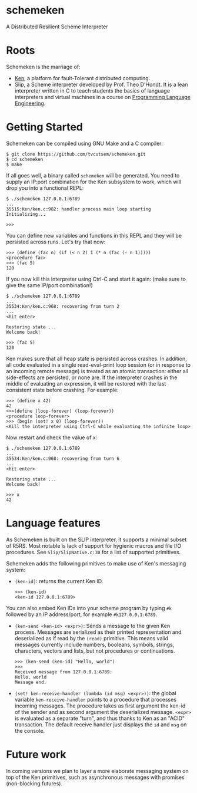 schemeken
=========

A Distributed Resilient Scheme Interpreter

Roots
=====

Schemeken is the marriage of:

  * [Ken](http://ai.eecs.umich.edu/~tpkelly/Ken/), a platform for fault-Tolerant distributed computing.
  * Slip, a Scheme interpreter developed by Prof. Theo D'Hondt. It is a lean interpreter written in C to teach students the basics of language interpreters and virtual machines in a course on [Programming Language Engineering](http://soft.vub.ac.be/~tjdhondt/PLE).
  
Getting Started
===============

Schemeken can be compiled using GNU Make and a C compiler:

````console
$ git clone https://github.com/tvcutsem/schemeken.git
$ cd schemeken
$ make
````

If all goes well, a binary called `schemeken` will be generated.
You need to supply an IP:port combination for the Ken subsystem to work, which will drop you into a functional REPL:

````console
$ ./schemeken 127.0.0.1:6789
...
35515:Ken/ken.c:982: handler process main loop starting
Initializing...

>>>
````

You can define new variables and functions in this REPL and they will be persisted across runs.
Let's try that now:

````console
>>> (define (fac n) (if (< n 2) 1 (* n (fac (- n 1)))))
<procedure fac>
>>> (fac 5)
120
````

If you now kill this interpreter using Ctrl-C and start it again: (make sure to give the same IP/port combination!)

````console
$ ./schemeken 127.0.0.1:6789
...
35534:Ken/ken.c:968: recovering from turn 2
...
<hit enter>

Restoring state ...
Welcome back!

>>> (fac 5)
120
````

Ken makes sure that all heap state is persisted across crashes. In addition, all code evaluated in a single read-eval-print loop session (or in response to an incoming remote message) is treated as an atomic transaction: either all side-effects are persisted, or none are. If the interpreter crashes in the middle of evaluating an expression, it will be restored with the last consistent state before crashing. For example:

````console
>>> (define x 42)
42
>>>(define (loop-forever) (loop-forever))
<procedure loop-forever>
>>> (begin (set! x 0) (loop-forever))
<Kill the interpreter using Ctrl-C while evaluating the infinite loop>
````

Now restart and check the value of x:

````console
$ ./schemeken 127.0.0.1:6789
...
35534:Ken/ken.c:968: recovering from turn 6
...
<hit enter>

Restoring state ...
Welcome back!

>>> x
42
````

Language features
=================

As Schemeken is built on the SLIP interpreter, it supports a minimal subset of R5RS.
Most notable is lack of support for hygienic macros and file I/O procedures.
See `Slip/SlipNative.c:30` for a list of supported primitives.

Schemeken adds the following primitives to make use of Ken's messaging system:

* `(ken-id)`: returns the current Ken ID.

  ````console
  >>> (ken-id)
  <ken-id 127.0.0.1:6789>
  ````

You can also embed Ken IDs into your scheme program by typing `#k` followed by an IP address/port, for example `#k127.0.0.1:6789`.

* `(ken-send <ken-id> <expr>)`: Sends a message to the given Ken process. Messages are serialized as their printed representation and deserialized as if read by the `(read)` primitive. This means valid messages currently include numbers, booleans, symbols, strings, characters, vectors and lists, but not procedures or continuations.

  ````console
  >>> (ken-send (ken-id) "Hello, world")
  >>>
  Received message from 127.0.0.1:6789:
  Hello, world
  Message end.
  ````

* `(set! ken-receive-handler (lambda (id msg) <expr>))`: the global variable `ken-receive-handler` points to a procedure that processes incoming messages. The procedure takes as first argument the ken-id of the sender and as second argument the deserialized message. `<expr>` is evaluated as a separate "turn", and thus thanks to Ken as an "ACID" transaction. The default receive handler just displays the `id` and `msg` on the console.

Future work
===========

In coming versions we plan to layer a more elaborate messaging system on top of the Ken primitives, such as asynchronous messages with promises (non-blocking futures).
